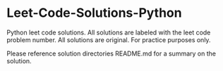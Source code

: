 # Leet-Code-Solutions-Python
Python leet code solutions. All solutions are labeled with the leet code problem number. All solutions are original. For practice purposes only.

Please reference solution directories README.md for a summary on the solution.

